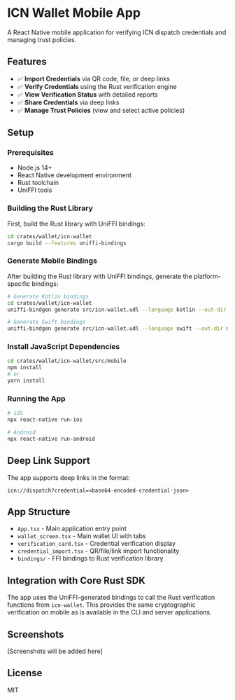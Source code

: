 # ICN Wallet Mobile App

A React Native mobile application for verifying ICN dispatch credentials and managing trust policies.

## Features

- ✅ **Import Credentials** via QR code, file, or deep links
- ✅ **Verify Credentials** using the Rust verification engine
- ✅ **View Verification Status** with detailed reports
- ✅ **Share Credentials** via deep links
- ✅ **Manage Trust Policies** (view and select active policies)

## Setup

### Prerequisites

- Node.js 14+
- React Native development environment
- Rust toolchain
- UniFFI tools

### Building the Rust Library

First, build the Rust library with UniFFI bindings:

```bash
cd crates/wallet/icn-wallet
cargo build --features uniffi-bindings
```

### Generate Mobile Bindings

After building the Rust library with UniFFI bindings, generate the platform-specific bindings:

```bash
# Generate Kotlin bindings
cd crates/wallet/icn-wallet
uniffi-bindgen generate src/icn-wallet.udl --language kotlin --out-dir mobile-bindings/kotlin

# Generate Swift bindings
uniffi-bindgen generate src/icn-wallet.udl --language swift --out-dir mobile-bindings/swift
```

### Install JavaScript Dependencies

```bash
cd crates/wallet/icn-wallet/src/mobile
npm install
# or 
yarn install
```

### Running the App

```bash
# iOS
npx react-native run-ios

# Android
npx react-native run-android
```

## Deep Link Support

The app supports deep links in the format:

```
icn://dispatch?credential=<base64-encoded-credential-json>
```

## App Structure

- `App.tsx` - Main application entry point
- `wallet_screen.tsx` - Main wallet UI with tabs
- `verification_card.tsx` - Credential verification display
- `credential_import.tsx` - QR/file/link import functionality
- `bindings/` - FFI bindings to Rust verification library

## Integration with Core Rust SDK

The app uses the UniFFI-generated bindings to call the Rust verification functions from `icn-wallet`. This provides the same cryptographic verification on mobile as is available in the CLI and server applications.

## Screenshots

[Screenshots will be added here]

## License

MIT 